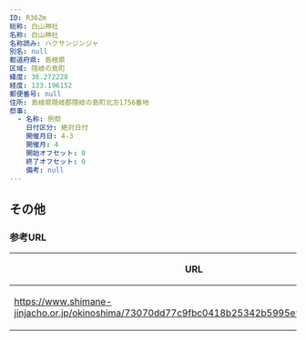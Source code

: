 ```yaml
---
ID: R36Zm
総称: 白山神社
名称: 白山神社
名称読み: ハクサンジンジャ
別名: null
都道府県: 島根県
区域: 隠岐の島町
緯度: 36.272228
経度: 133.196152
郵便番号: null
住所: 島根県隠岐郡隠岐の島町北方1756番地
祭事:
  - 名称: 例祭
    日付区分: 絶対日付
    開催月日: 4-3
    開催月: 4
    開始オフセット: 0
    終了オフセット: 0
    備考: null
---
```


## その他

### 参考URL

| URL                                                                                         | 説明   |
| ------------------------------------------------------------------------------------------- | ------ |
| https://www.shimane-jinjacho.or.jp/okinoshima/73070dd77c9fbc0418b25342b5995e945c8642de.html | 神社庁 |

